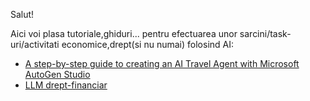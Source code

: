 Salut!

Aici voi plasa tutoriale,ghiduri... pentru efectuarea unor sarcini/task-uri/activitati economice,drept(si nu numai) folosind AI:

 - [A step-by-step guide to creating an AI Travel Agent with Microsoft AutoGen Studio](https://medium.com/@wxia8888/a-step-by-step-guide-to-creating-an-ai-travel-agent-with-microsoft-autogen-studio-7295592331ac)
 - [LLM drept-financiar](https://www.lawstudies.ro/llm/drept-financiar)

